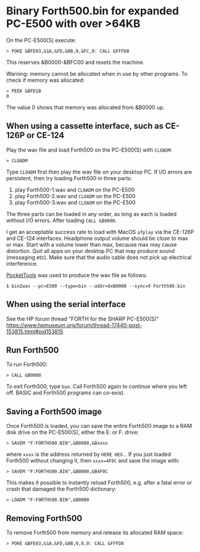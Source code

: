 # Binary Forth500.bin for expanded PC-E500 with over >64KB

On the PC-E500(S) execute:

    > POKE &BFE03,&1A,&FD,&0B,0,&FC,0: CALL &FFFD8

This reserves &B0000-&BFC00 and resets the machine.

Warning: memory cannot be allocated when in use by other programs.  To check if
memory was allocated:

    > PEEK &BFD1B
    0

The value 0 shows that memory was allocated from &B0000 up.

## When using a cassette interface, such as CE-126P or CE-124

Play the wav file and load Forth500 on the PC-E500(S) with `CLOADM`:

    > CLOADM

Type `CLOADM` first then play the wav file on your desktop PC.  If I/O errors
are persistent, then try loading Forth500 in three parts:

1. play Forth500-1.wav and `CLOADM` on the PC-E500
2. play Forth500-2.wav and `CLOADM` on the PC-E500
3. play Forth500-3.wav and `CLOADM` on the PC-E500

The three parts can be loaded in any order, as long as each is loaded without
I/O errors.  After loading `CALL &B0000`.

I get an acceptable success rate to load with MacOS `afplay` via the CE-126P
and CE-124 interfaces.  Headphone output volume should be close to max or max.
Start with a volume lower than max, because max may cause distortion.  Quit all
apps on your desktop PC that may produce sound (messaging etc).  Make sure that
the audio cable does not pick up electrical interference.

[PocketTools](https://www.peil-partner.de/ifhe.de/sharp/) was used to produce
the wav file as follows:

    $ bin2wav --pc=E500 --type=bin --addr=0xB0000 --sync=9 Forth500.bin

## When using the serial interface

See the HP forum thread "FORTH for the SHARP PC-E500(S)"
<https://www.hpmuseum.org/forum/thread-17440-post-153815.html#pid153815>

## Run Forth500

To run Forth500:

    > CALL &B0000

To exit Forth500, type `bye`.  Call Forth500 again to continue where you left
off.  BASIC and Forth500 programs can co-exist.

## Saving a Forth500 image

Once Forth500 is loaded, you can save the entire Forth500 image to a RAM disk
drive on the PC-E500(S), either the E: or F: drive:

    > SAVEM "F:FORTH500.BIN",&B0000,&Bxxxx

where `xxxx` is the address returned by `HERE HEX.`.  If you just loaded
Forth500 without changing it, then `xxxx=4F0C` and save the image with:

    > SAVEM "F:FORTH500.BIN",&B0000,&B4F0C

This makes it possible to instantly reload Forth500, e.g. after a fatal error
or crash that damaged the Forth500 dictionary:

    > LOADM "F:FORTH500.BIN",&B0000

## Removing Forth500

To remove Forth500 from memory and release its allocated RAM space:

    > POKE &BFE03,&1A,&FD,&0B,0,0,0: CALL &FFFD8
